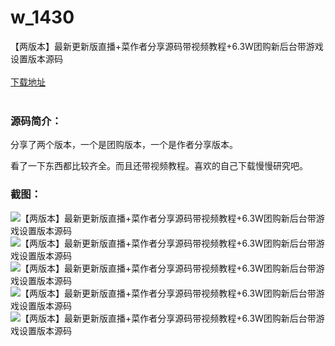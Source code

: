 # w_1430
【两版本】最新更新版直播+菜作者分享源码带视频教程+6.3W团购新后台带游戏设置版本源码
<br/></br>
[下载地址](https://www.uuid2.com/1430.html "下载地址")
<br/></br>
<h3>源码简介：</h3>
<p>分享了两个版本，一个是团购版本，一个是作者分享版本。<p>
<p>看了一下东西都比较齐全。而且还带视频教程。喜欢的自己下载慢慢研究吧。<p>
<h3>截图：</h3>
<img src="https://www.uuid2.com/wp-content/uploads/img/202108/92081d4369.jpg" alt="【两版本】最新更新版直播+菜作者分享源码带视频教程+6.3W团购新后台带游戏设置版本源码"><img src="https://www.uuid2.com/wp-content/uploads/img/202108/92081d4889.jpg" alt="【两版本】最新更新版直播+菜作者分享源码带视频教程+6.3W团购新后台带游戏设置版本源码"><img src="https://www.uuid2.com/wp-content/uploads/img/202108/599e798582.jpg" alt="【两版本】最新更新版直播+菜作者分享源码带视频教程+6.3W团购新后台带游戏设置版本源码"><img src="https://www.uuid2.com/wp-content/uploads/img/202108/599e798951.jpg" alt="【两版本】最新更新版直播+菜作者分享源码带视频教程+6.3W团购新后台带游戏设置版本源码"><img src="https://www.uuid2.com/wp-content/uploads/img/202108/6ef1f2b588.jpg" alt="【两版本】最新更新版直播+菜作者分享源码带视频教程+6.3W团购新后台带游戏设置版本源码">
